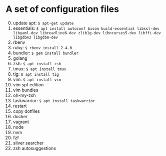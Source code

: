 # A set of configuration files

0) update apt: `$ apt-get update`
1) essentials: `$ apt install autoconf bison build-essential libssl-dev libyaml-dev libreadline6-dev zlib1g-dev libncurses5-dev libffi-dev libgdbm3 libgdbm-dev`
2) rbenv
3) ruby: `$ rbenv install 2.4.0`
4) bundler: `$ gem install bundler`
4) golang
5) zsh: `$ apt install zsh`
6) tmux: `$ apt install tmux`
7) tig: `$ apt install tig`
8) vim: `$ apt install vim`
9) vim spf edition
10) vim bundles
11) oh-my-zsh
12) taskwarrior: `$ apt install taskwarrior`
13) restart
14) copy dotfiles
15) docker
16) vagrant
17) node
18) nvm
19) fzf
20) silver searcher
21) zsh autosuggestions
